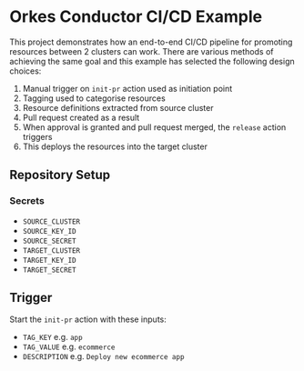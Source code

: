 # Orkes Conductor CI/CD Example

This project demonstrates how an end-to-end CI/CD pipeline for promoting resources between 2 clusters can work.
There are various methods of achieving the same goal and this example has selected the following design choices:
1. Manual trigger on `init-pr` action used as initiation point
2. Tagging used to categorise resources
3. Resource definitions extracted from source cluster
4. Pull request created as a result
5. When approval is granted and pull request merged, the `release` action triggers
6. This deploys the resources into the target cluster

## Repository Setup
### Secrets
- `SOURCE_CLUSTER`
- `SOURCE_KEY_ID`
- `SOURCE_SECRET`
- `TARGET_CLUSTER`
- `TARGET_KEY_ID`
- `TARGET_SECRET`

## Trigger
Start the `init-pr` action with these inputs:
- `TAG_KEY` e.g. `app`
- `TAG_VALUE` e.g. `ecommerce`
- `DESCRIPTION` e.g. `Deploy new ecommerce app`
